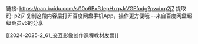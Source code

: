 链接: https://pan.baidu.com/s/10o6BxPJepHxrpJrVGFfodg?pwd=p2j7 提取码: p2j7 复制这段内容后打开百度网盘手机App，操作更方便哦 
--来自百度网盘超级会员v6的分享

[[2024-2025-2_61_交互影像创作课程教材发票]]